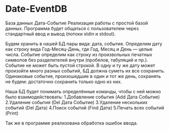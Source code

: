 # Date-EventDB
База данных Дата-Событие
Реализация работы с простой базой данных.
Программа будет общаться с пользователем через стандартный ввод и вывод (потоки stdin и stdout).

Будем хранить в нашей БД пары вида: дата, событие. Определим дату как строку вида Год-Месяц-День, где Год, Месяц и День — целые числа. 
Событие определим как строку из произвольных печатных символов без разделителей внутри (пробелов, табуляций и пр.). 
Событие не может быть пустой строкой. В одну и ту же дату может произойти много разных событий, БД должна суметь их все сохранить.
Одинаковые события, произошедшие в один и тот же день, сохранять не будем: достаточно сохранить только одно из них.

Наша БД будет понимать определённые команды, чтобы с ней можно было взаимодействовать:
1.Добавление события (Add Дата Событие)
2.Удаление события (Del Дата Событие)
3.Удаление нескольких событий (Del Дата)
4.Поиск событий (Find Дата)
5.Печать всех событий (Print)

Так же в программе реализована обработка ошибок ввода.
